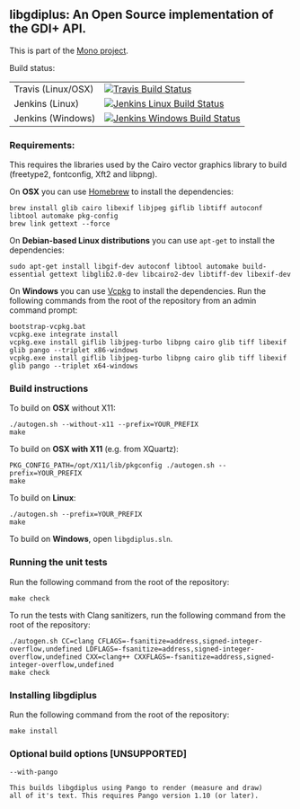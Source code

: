 ## libgdiplus: An Open Source implementation of the GDI+ API.

This is part of the [Mono project](http://www.mono-project.com/).

Build status:

|    |   |
|----|---|
| Travis (Linux/OSX) | [![Travis Build Status](https://travis-ci.org/mono/libgdiplus.svg?branch=master)](https://travis-ci.org/mono/libgdiplus)|
| Jenkins (Linux)    | [![Jenkins Linux Build Status](https://jenkins.mono-project.com/job/test-libgdiplus-mainline/badge/icon)](https://jenkins.mono-project.com/job/test-libgdiplus-mainline) |
| Jenkins (Windows)  | [![Jenkins Windows Build Status](https://jenkins.mono-project.com/job/test-libgdiplus-mainline-windows/badge/icon)](https://jenkins.mono-project.com/job/test-libgdiplus-mainline-windows) |

### Requirements:

This requires the libraries used by the Cairo vector graphics library to build (freetype2, fontconfig, Xft2 and libpng).

On **OSX** you can use [Homebrew](https://brew.sh/) to install the dependencies:

	brew install glib cairo libexif libjpeg giflib libtiff autoconf libtool automake pkg-config
	brew link gettext --force

On **Debian-based Linux distributions** you can use `apt-get` to install the dependencies:

	sudo apt-get install libgif-dev autoconf libtool automake build-essential gettext libglib2.0-dev libcairo2-dev libtiff-dev libexif-dev

On **Windows** you can use [Vcpkg](https://github.com/Microsoft/vcpkg) to install the dependencies. Run the following commands from the root of the repository from an admin command prompt:

	bootstrap-vcpkg.bat
	vcpkg.exe integrate install
	vcpkg.exe install giflib libjpeg-turbo libpng cairo glib tiff libexif glib pango --triplet x86-windows
	vcpkg.exe install giflib libjpeg-turbo libpng cairo glib tiff libexif glib pango --triplet x64-windows

### Build instructions

To build on **OSX** without X11:

	./autogen.sh --without-x11 --prefix=YOUR_PREFIX
	make

To build on **OSX with X11** (e.g. from XQuartz):

	PKG_CONFIG_PATH=/opt/X11/lib/pkgconfig ./autogen.sh --prefix=YOUR_PREFIX
	make

To build on **Linux**:

	./autogen.sh --prefix=YOUR_PREFIX
	make

To build on **Windows**, open `libgdiplus.sln`.

### Running the unit tests

Run the following command from the root of the repository:

	make check

To run the tests with Clang sanitizers, run the following command from the root of the repository:

	./autogen.sh CC=clang CFLAGS=-fsanitize=address,signed-integer-overflow,undefined LDFLAGS=-fsanitize=address,signed-integer-overflow,undefined CXX=clang++ CXXFLAGS=-fsanitize=address,signed-integer-overflow,undefined
	make check

### Installing libgdiplus

Run the following command from the root of the repository:

	make install

### Optional build options [UNSUPPORTED]

	--with-pango

	This builds libgdiplus using Pango to render (measure and draw) 
	all of it's text. This requires Pango version 1.10 (or later).
